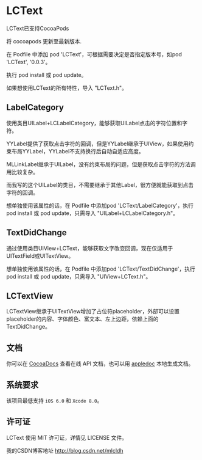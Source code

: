 # LCText 

LCText已支持CocoaPods

将 cocoapods 更新至最新版本.

在 Podfile 中添加 pod 'LCText'，可根据需要决定是否指定版本号，如pod 'LCText', '0.0.3'。

执行 pod install 或 pod update。

如果想使用LCText的所有特性，导入 "LCText.h"。

## LabelCategory 

使用类目UILabel+LCLabelCategory，能够获取UILabel点击的字符位置和字符。

YYLabel提供了获取点击字符的回调，但是YYLabel继承于UIView，如果使用约束布局YYLabel，YYLabel不支持换行后自动自适应高度。

MLLinkLabel继承于UILabel，没有约束布局的问题，但是获取点击字符的方法调用比较复杂。

而我写的这个UILabel的类目，不需要继承于其他Label，很方便就能获取到点击字符的回调。

想单独使用该属性的话，在 Podfile 中添加pod 'LCText/LabelCategory'，执行 pod install 或 pod update，只需导入 "UILabel+LCLabelCategory.h"。

## TextDidChange

通过使用类目UIView+LCText，能够获取文字改变回调，现在仅适用于UITextField或UITextView。

想单独使用该属性的话，在 Podfile 中添加pod 'LCText/TextDidChange'，执行 pod install 或 pod update，只需导入 "UIView+LCText.h"。

## LCTextView

LCTextView继承于UITextView增加了占位符placeholder，外部可以设置placeholder的内容、字体颜色、富文本、左上边距，依赖上面的TextDidChange。

## 文档

你可以在 [CocoaDocs](http://cocoadocs.org/docsets/YYText/) 查看在线 API 文档，也可以用 [appledoc](https://github.com/tomaz/appledoc) 本地生成文档。

## 系统要求

该项目最低支持 `iOS 6.0` 和 `Xcode 8.0`。

## 许可证

LCText 使用 MIT 许可证，详情见 LICENSE 文件。



我的CSDN博客地址 http://blog.csdn.net/mlcldh
